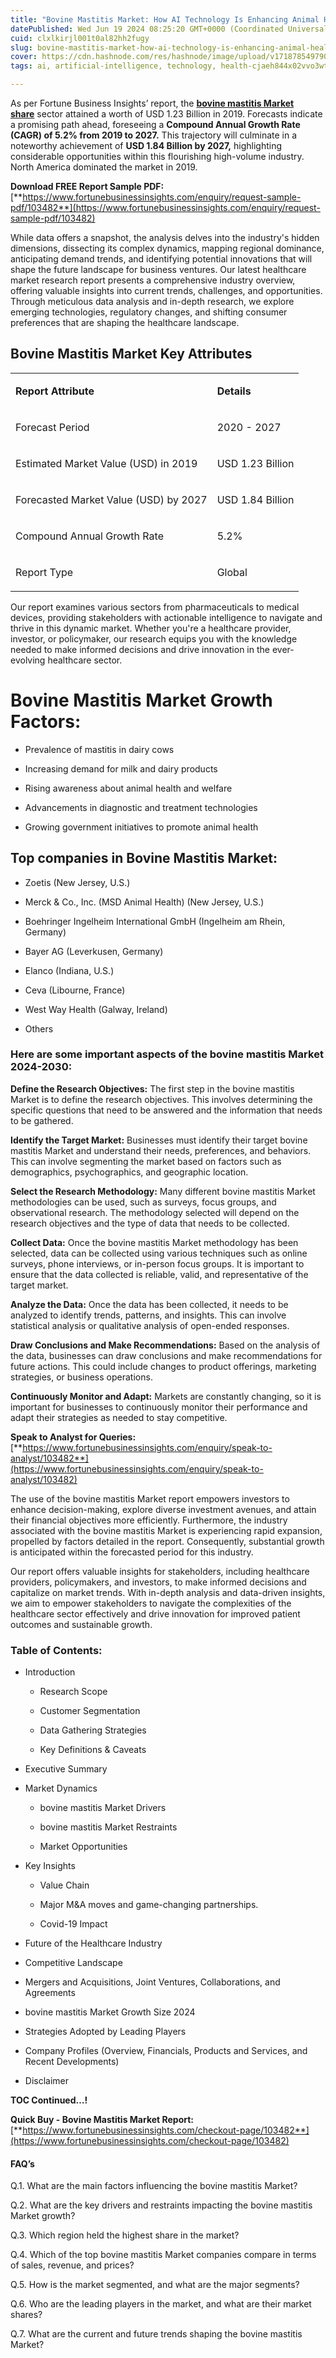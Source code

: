 ```yaml
---
title: "Bovine Mastitis Market: How AI Technology Is Enhancing Animal Health"
datePublished: Wed Jun 19 2024 08:25:20 GMT+0000 (Coordinated Universal Time)
cuid: clxlkirjl001t0al82hh2fugy
slug: bovine-mastitis-market-how-ai-technology-is-enhancing-animal-health
cover: https://cdn.hashnode.com/res/hashnode/image/upload/v1718785497908/ad7df0cb-a645-4855-a67b-e0d8417561f2.png
tags: ai, artificial-intelligence, technology, health-cjaeh844x02vvo3wtj5r2s75q, healthcare, bovine-mastitis-market

---
```


As per Fortune Business Insights’ report, the [**bovine mastitis Market share**](https://www.fortunebusinessinsights.com/bovine-mastitis-market-103482) sector attained a worth of USD 1.23 Billion in 2019. Forecasts indicate a promising path ahead, foreseeing a **Compound Annual Growth Rate (CAGR) of 5.2% from 2019 to 2027.** This trajectory will culminate in a noteworthy achievement of **USD 1.84 Billion by 2027,** highlighting considerable opportunities within this flourishing high-volume industry. North America dominated the market in 2019.

**Download FREE Report Sample PDF:** [**https://www.fortunebusinessinsights.com/enquiry/request-sample-pdf/103482**](https://www.fortunebusinessinsights.com/enquiry/request-sample-pdf/103482)

While data offers a snapshot, the analysis delves into the industry's hidden dimensions, dissecting its complex dynamics, mapping regional dominance, anticipating demand trends, and identifying potential innovations that will shape the future landscape for business ventures. Our latest healthcare market research report presents a comprehensive industry overview, offering valuable insights into current trends, challenges, and opportunities. Through meticulous data analysis and in-depth research, we explore emerging technologies, regulatory changes, and shifting consumer preferences that are shaping the healthcare landscape.

## **Bovine Mastitis Market Key Attributes**

<table><tbody><tr><td colspan="1" rowspan="1"><p><strong>Report Attribute</strong></p></td><td colspan="1" rowspan="1"><p><strong>Details</strong></p></td></tr><tr><td colspan="1" rowspan="1"><p>Forecast Period</p></td><td colspan="1" rowspan="1"><p>2020 - 2027</p></td></tr><tr><td colspan="1" rowspan="1"><p>Estimated Market Value (USD) in&nbsp;2019</p></td><td colspan="1" rowspan="1"><p>USD 1.23 Billion</p></td></tr><tr><td colspan="1" rowspan="1"><p>Forecasted Market Value (USD) by&nbsp;2027</p></td><td colspan="1" rowspan="1"><p>USD 1.84 Billion</p></td></tr><tr><td colspan="1" rowspan="1"><p>Compound Annual Growth Rate</p></td><td colspan="1" rowspan="1"><p>5.2%</p></td></tr><tr><td colspan="1" rowspan="1"><p>Report Type</p></td><td colspan="1" rowspan="1"><p>Global</p></td></tr></tbody></table>

Our report examines various sectors from pharmaceuticals to medical devices, providing stakeholders with actionable intelligence to navigate and thrive in this dynamic market. Whether you're a healthcare provider, investor, or policymaker, our research equips you with the knowledge needed to make informed decisions and drive innovation in the ever-evolving healthcare sector.

# Bovine Mastitis Market Growth Factors:

* Prevalence of mastitis in dairy cows
    
* Increasing demand for milk and dairy products
    
* Rising awareness about animal health and welfare
    
* Advancements in diagnostic and treatment technologies
    
* Growing government initiatives to promote animal health
    

## **Top companies in Bovine Mastitis Market:**

* Zoetis (New Jersey, U.S.)
    
* Merck & Co., Inc. (MSD Animal Health) (New Jersey, U.S.)
    
* Boehringer Ingelheim International GmbH (Ingelheim am Rhein, Germany)
    
* Bayer AG (Leverkusen, Germany)
    
* Elanco (Indiana, U.S.)
    
* Ceva (Libourne, France)
    
* West Way Health (Galway, Ireland)
    
* Others
    

### **Here are some important aspects of the bovine mastitis Market 2024-2030:**

**Define the Research Objectives:** The first step in the bovine mastitis Market is to define the research objectives. This involves determining the specific questions that need to be answered and the information that needs to be gathered.

**Identify the Target Market:** Businesses must identify their target bovine mastitis Market and understand their needs, preferences, and behaviors. This can involve segmenting the market based on factors such as demographics, psychographics, and geographic location.

**Select the Research Methodology:** Many different bovine mastitis Market methodologies can be used, such as surveys, focus groups, and observational research. The methodology selected will depend on the research objectives and the type of data that needs to be collected.

**Collect Data:** Once the bovine mastitis Market methodology has been selected, data can be collected using various techniques such as online surveys, phone interviews, or in-person focus groups. It is important to ensure that the data collected is reliable, valid, and representative of the target market.

**Analyze the Data:** Once the data has been collected, it needs to be analyzed to identify trends, patterns, and insights. This can involve statistical analysis or qualitative analysis of open-ended responses.

**Draw Conclusions and Make Recommendations:** Based on the analysis of the data, businesses can draw conclusions and make recommendations for future actions. This could include changes to product offerings, marketing strategies, or business operations.

**Continuously Monitor and Adapt:** Markets are constantly changing, so it is important for businesses to continuously monitor their performance and adapt their strategies as needed to stay competitive.

**Speak to Analyst for Queries:** [**https://www.fortunebusinessinsights.com/enquiry/speak-to-analyst/103482**](https://www.fortunebusinessinsights.com/enquiry/speak-to-analyst/103482)

The use of the bovine mastitis Market report empowers investors to enhance decision-making, explore diverse investment avenues, and attain their financial objectives more efficiently. Furthermore, the industry associated with the bovine mastitis Market is experiencing rapid expansion, propelled by factors detailed in the report. Consequently, substantial growth is anticipated within the forecasted period for this industry.

Our report offers valuable insights for stakeholders, including healthcare providers, policymakers, and investors, to make informed decisions and capitalize on market trends. With in-depth analysis and data-driven insights, we aim to empower stakeholders to navigate the complexities of the healthcare sector effectively and drive innovation for improved patient outcomes and sustainable growth.

### **Table of Contents:**

* Introduction
    
    * Research Scope
        
    * Customer Segmentation
        
    * Data Gathering Strategies
        
    * Key Definitions & Caveats
        
* Executive Summary
    
* Market Dynamics
    
    * bovine mastitis Market Drivers
        
    * bovine mastitis Market Restraints
        
    * Market Opportunities
        
* Key Insights
    
    * Value Chain
        
    * Major M&A moves and game-changing partnerships.
        
    * Covid-19 Impact
        
* Future of the Healthcare Industry
    
* Competitive Landscape
    
* Mergers and Acquisitions, Joint Ventures, Collaborations, and Agreements
    
* bovine mastitis Market Growth Size 2024
    
* Strategies Adopted by Leading Players
    
* Company Profiles (Overview, Financials, Products and Services, and Recent Developments)
    
* Disclaimer
    

**TOC Continued…!**

**Quick Buy - Bovine Mastitis Market Report:** [**https://www.fortunebusinessinsights.com/checkout-page/103482**](https://www.fortunebusinessinsights.com/checkout-page/103482)

#### **FAQ’s**

Q.1. What are the main factors influencing the bovine mastitis Market?

Q.2. What are the key drivers and restraints impacting the bovine mastitis Market growth?

Q.3. Which region held the highest share in the market?

Q.4. Which of the top bovine mastitis Market companies compare in terms of sales, revenue, and prices?

Q.5. How is the market segmented, and what are the major segments?

Q.6. Who are the leading players in the market, and what are their market shares?

Q.7. What are the current and future trends shaping the bovine mastitis Market?